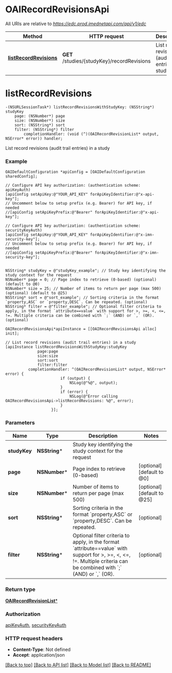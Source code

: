 # OAIRecordRevisionsApi

All URIs are relative to *https://edc.prod.imednetapi.com/api/v1/edc*

Method | HTTP request | Description
------------- | ------------- | -------------
[**listRecordRevisions**](OAIRecordRevisionsApi.md#listrecordrevisions) | **GET** /studies/{studyKey}/recordRevisions | List record revisions (audit trail entries) in a study


# **listRecordRevisions**
```objc
-(NSURLSessionTask*) listRecordRevisionsWithStudyKey: (NSString*) studyKey
    page: (NSNumber*) page
    size: (NSNumber*) size
    sort: (NSString*) sort
    filter: (NSString*) filter
        completionHandler: (void (^)(OAIRecordRevisionList* output, NSError* error)) handler;
```

List record revisions (audit trail entries) in a study

### Example
```objc
OAIDefaultConfiguration *apiConfig = [OAIDefaultConfiguration sharedConfig];

// Configure API key authorization: (authentication scheme: apiKeyAuth)
[apiConfig setApiKey:@"YOUR_API_KEY" forApiKeyIdentifier:@"x-api-key"];
// Uncomment below to setup prefix (e.g. Bearer) for API key, if needed
//[apiConfig setApiKeyPrefix:@"Bearer" forApiKeyIdentifier:@"x-api-key"];

// Configure API key authorization: (authentication scheme: securityKeyAuth)
[apiConfig setApiKey:@"YOUR_API_KEY" forApiKeyIdentifier:@"x-imn-security-key"];
// Uncomment below to setup prefix (e.g. Bearer) for API key, if needed
//[apiConfig setApiKeyPrefix:@"Bearer" forApiKeyIdentifier:@"x-imn-security-key"];


NSString* studyKey = @"studyKey_example"; // Study key identifying the study context for the request
NSNumber* page = 0; // Page index to retrieve (0-based) (optional) (default to @0)
NSNumber* size = 25; // Number of items to return per page (max 500) (optional) (default to @25)
NSString* sort = @"sort_example"; // Sorting criteria in the format `property,ASC` or `property,DESC`. Can be repeated. (optional)
NSString* filter = @"filter_example"; // Optional filter criteria to apply, in the format `attribute==value` with support for >, >=, <, <=, !=. Multiple criteria can be combined with `;` (AND) or `,` (OR). (optional)

OAIRecordRevisionsApi*apiInstance = [[OAIRecordRevisionsApi alloc] init];

// List record revisions (audit trail entries) in a study
[apiInstance listRecordRevisionsWithStudyKey:studyKey
              page:page
              size:size
              sort:sort
              filter:filter
          completionHandler: ^(OAIRecordRevisionList* output, NSError* error) {
                        if (output) {
                            NSLog(@"%@", output);
                        }
                        if (error) {
                            NSLog(@"Error calling OAIRecordRevisionsApi->listRecordRevisions: %@", error);
                        }
                    }];
```

### Parameters

Name | Type | Description  | Notes
------------- | ------------- | ------------- | -------------
 **studyKey** | **NSString***| Study key identifying the study context for the request | 
 **page** | **NSNumber***| Page index to retrieve (0-based) | [optional] [default to @0]
 **size** | **NSNumber***| Number of items to return per page (max 500) | [optional] [default to @25]
 **sort** | **NSString***| Sorting criteria in the format &#x60;property,ASC&#x60; or &#x60;property,DESC&#x60;. Can be repeated. | [optional] 
 **filter** | **NSString***| Optional filter criteria to apply, in the format &#x60;attribute&#x3D;&#x3D;value&#x60; with support for &gt;, &gt;&#x3D;, &lt;, &lt;&#x3D;, !&#x3D;. Multiple criteria can be combined with &#x60;;&#x60; (AND) or &#x60;,&#x60; (OR). | [optional] 

### Return type

[**OAIRecordRevisionList***](OAIRecordRevisionList.md)

### Authorization

[apiKeyAuth](../README.md#apiKeyAuth), [securityKeyAuth](../README.md#securityKeyAuth)

### HTTP request headers

 - **Content-Type**: Not defined
 - **Accept**: application/json

[[Back to top]](#) [[Back to API list]](../README.md#documentation-for-api-endpoints) [[Back to Model list]](../README.md#documentation-for-models) [[Back to README]](../README.md)

